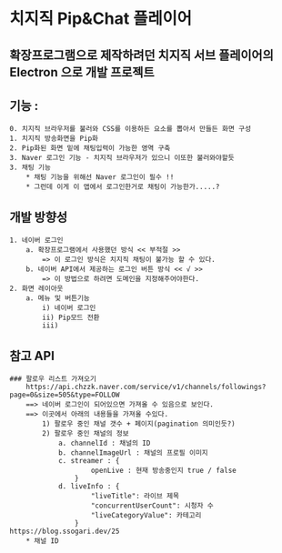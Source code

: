 # 치지직 Pip&Chat 플레이어

## 확장프로그램으로 제작하려던 치지직 서브 플레이어의 Electron 으로 개발 프로젝트

## 기능 :

    0. 치지직 브라우저를 불러와 CSS를 이용하든 요소를 뽑아서 만들든 화면 구성
    1. 치지직 방송화면을 Pip화
    2. Pip화된 화면 밑에 채팅입력이 가능한 영역 구축
    3. Naver 로그인 기능 - 치지직 브라우저가 있으니 이또한 불러와야할듯
    3. 채팅 기능
        * 채팅 기능을 위해선 Naver 로그인이 필수 !!
        * 그런데 이게 이 앱에서 로그인한거로 채팅이 가능한가.....?

## 개발 방향성

    1. 네이버 로그인
        a. 확장프로그램에서 사용했던 방식 << 부적절 >>
            => 이 로그인 방식은 치지직 채팅이 불가능 할 수 있다.
        b. 네이버 API에서 제공하는 로그인 버튼 방식 << √ >>
            => 이 방법으로 하려면 도메인을 지정해주어야한다.
    2. 화면 레이아웃
        a. 메뉴 및 버튼기능
            i) 네이버 로그인
            ii) Pip모드 전환
            iii)

## 참고 API

    ### 팔로우 리스트 가져오기
        https://api.chzzk.naver.com/service/v1/channels/followings?page=0&size=505&type=FOLLOW
        ==> 네이버 로그인이 되어있으면 가져올 수 있음으로 보인다.
        ==> 이곳에서 아래의 내용들을 가져올 수있다.
            1) 팔로우 중인 채널 갯수 + 페이지(pagination 의미인듯?)
            2) 팔로우 중인 채널의 정보
                a. channelId : 채널의 ID
                b. channelImageUrl : 채널의 프로필 이미지
                c. streamer : {
                        openLive : 현재 방송중인지 true / false
                    }
                d. liveInfo : {
                        "liveTitle": 라이브 제목
                        "concurrentUserCount": 시청자 수
                        "liveCategoryValue": 카테고리
                    }
    https://blog.ssogari.dev/25
        * 채널 ID
